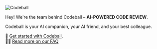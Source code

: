 ![Codeball](https://user-images.githubusercontent.com/47952/173048697-d3d39fc3-6238-4fc3-9baf-ccbbb3b4258c.png)

Hey! We're the team behind Codeball – **AI-POWERED CODE REVIEW**.

Codeball is your AI companion, your AI friend, and your best colleague.

🧠 [Get started with Codeball](https://codeball.ai/).  
🙋‍♀️ [Read more on our FAQ](https://codeball.ai/faq)  

